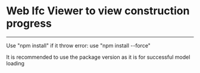 # Web Ifc Viewer to view construction progress

---
Use "npm install" if it throw error: use "npm install --force"

It is recommended to use the package version as it is for successful model loading
